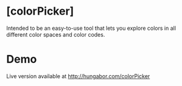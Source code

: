 # [colorPicker]

Intended to be an easy-to-use tool that lets you explore colors in all different color spaces and color codes.

# Demo

Live version available at http://hungabor.com/colorPicker
